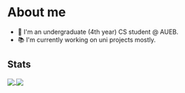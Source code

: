 # About me 
- 👩 I'm an undergraduate (4th year) CS student @ AUEB.
- 📚 I'm currently working on uni projects mostly.

## Stats 

<a href="https://github.com/k-souvatzidaki/k-souvatzidaki">
  <img align="center" src="https://github-readme-stats.vercel.app/api/top-langs/?username=k-souvatzidaki&langs_count=3&theme=dark" />
</a>
<a href="https://github.com/k-souvatzidaki/k-souvatzidaki">
  <img align="center" src="https://github-readme-stats.vercel.app/api?username=k-souvatzidaki&show_icons=true&line_height=27&count_private=true&theme=dark" />
</a>
